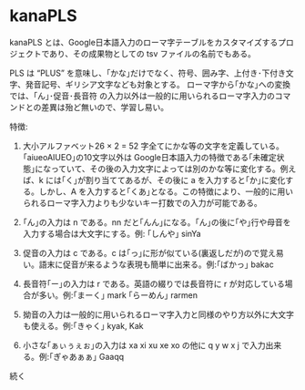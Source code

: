 # kanaPLS

kanaPLS とは、Google日本語入力のローマ字テーブルをカスタマイズするプロジェクトであり、その成果物としての tsv ファイルの名前でもある。

PLS は “PLUS” を意味し、｢かな｣だけでなく、符号、囲み字、上付き･下付き文字、発音記号、ギリシア文字なども対象とする。
ローマ字から｢かな｣への変換では、｢ん｣･促音･長音符 の入力以外は一般的に用いられるローマ字入力のコマンドとの差異は殆ど無いので、学習し易い。

特徴:
1. 大小アルファベット26 × 2 = 52 字全てにかな等の文字を定義している。｢aiueoAIUEO｣の10文字以外は Google日本語入力の特徴である｢未確定状態｣になっていて、その後の入力文字によっては別のかな等に変化する。例えば、k には｢く｣が割り当ててあるが、その後に a を入力すると｢か｣に変化する。しかし、A を入力すると｢くあ｣となる。この特徴により、一般的に用いられるローマ字入力よりも少ないキー打数での入力が可能である。

2. ｢ん｣の入力は n である。nn だと｢んん｣になる。｢ん｣の後に｢や｣行や母音を入力する場合は大文字にする。例: ｢しんや｣ sinYa

3. 促音の入力は c である。c は｢っ｣に形が似ている(裏返しだが)ので覚え易い。語末に促音が来るような表現も簡単に出来る。例:｢ばかっ｣ bakac

4. 長音符｢ー｣の入力は r である。英語の綴りでは長音符に r が対応している場合が多い。例:｢まーく｣ mark ｢らーめん｣ rarmen

5. 拗音の入力は一般的に用いられるローマ字入力と同様のやり方以外に大文字も使える。例:｢きゃく｣ kyak, Kak

6. 小さな｢ぁぃぅぇぉ｣の入力は xa xi xu xe xo の他に q y w x j で入力出来る。例:｢ぎゃあぁぁ｣ Gaaqq

続く
